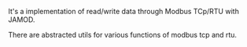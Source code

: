 It's a implementation of read/write data through Modbus TCp/RTU with JAMOD.

There are abstracted utils for various functions of modbus tcp and rtu.

